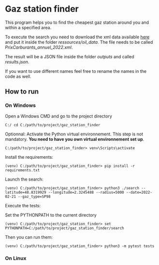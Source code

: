 # Gaz station finder

This program helps you to find the cheapest gaz station around you and within a specified area.

To execute the search you need to download the xml data available [here](https://donnees.roulez-eco.fr/opendata/annee/2022) and put it inside the folder *ressources/oil_data*. The file needs to be called *PrixCarburants_annuel_2022.xml*.

The result will be a JSON file inside the folder *outputs* and called *results.json*.

If you want to use different names feel free to rename the names in the code as well.

## How to run

### On Windows

Open a Windows CMD and go to the project directory

```C:/ cd C:/path/to/project/gaz_station_finder```

Optionnal: Activate the Python virtual environnement. This step is not mandatory. **You need to have you own virtual environnement set up**.

```C:/path/to/project/gaz_station_finder> venv\Scripts\activate```

Install the requirements:

```(venv) C:/path/to/project/gaz_station_finder> pip install -r requirements.txt```

Launch the search:

 ```(venv) C:/path/to/project/gaz_station_finder> python3 ./search --latitude=48.8319929 --longitude=2.3245488 --radius=5000 --date=2022-02-21 --gaz_type=SP98```

 Execute the tests:

 Set the PYTHONPATH to the current directory

 ```(venv) C:/path/to/project/gaz_station_finder> set PYTHONPATH=C:/path/to/project/gaz_station_finder/search```

 Then you can run them:

 ```(venv) C:/path/to/project/gaz_station_finder> python3 -m pytest tests```

### On Linux

